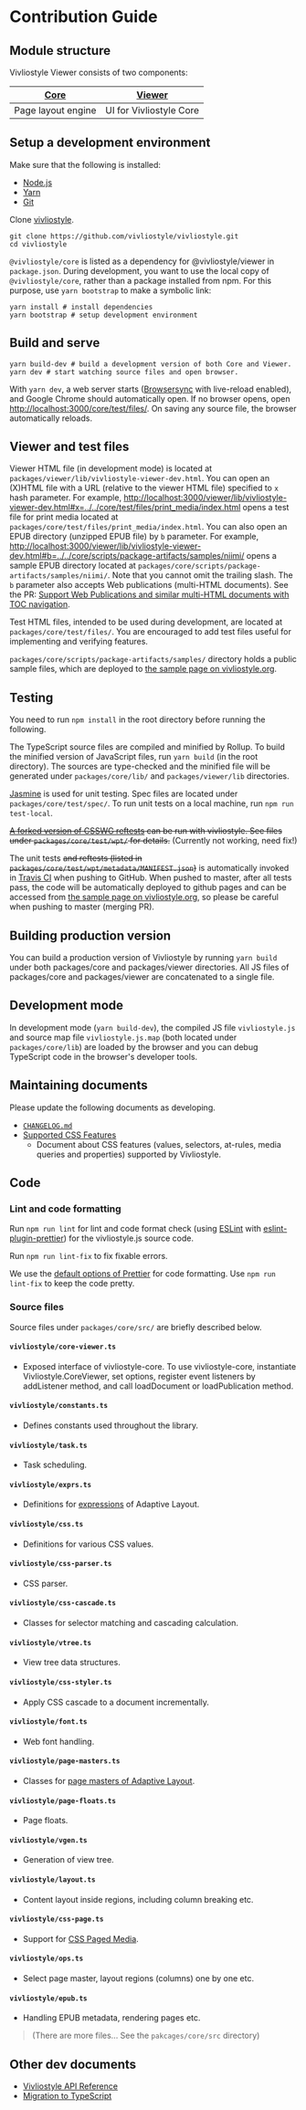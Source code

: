 # Contribution Guide

## Module structure

Vivliostyle Viewer consists of two components:

| [Core](https://github.com/vivliostyle/vivliostyle/tree/master/packages/core) | [Viewer](https://github.com/vivliostyle/vivliostyle/tree/master/packages/viewer) |
| ---------------------------------------------------------------------------- | -------------------------------------------------------------------------------- |
| Page layout engine                                                           | UI for Vivliostyle Core                                                          |

## Setup a development environment

Make sure that the following is installed:

- [Node.js](https://nodejs.org)
- [Yarn](https://yarnpkg.com)
- [Git](https://git-scm.com)

Clone [vivliostyle](https://github.com/vivliostyle/vivliostyle).

```shell
git clone https://github.com/vivliostyle/vivliostyle.git
cd vivliostyle
```

`@vivliostyle/core` is listed as a dependency for @vivliostyle/viewer in `package.json`. During development, you want to use the local copy of `@vivliostyle/core`, rather than a package installed from npm. For this purpose, use `yarn bootstrap` to make a symbolic link:

```shell
yarn install # install dependencies
yarn bootstrap # setup development environment
```

## Build and serve

```shell
yarn build-dev # build a development version of both Core and Viewer.
yarn dev # start watching source files and open browser.
```

With `yarn dev`, a web server starts ([Browsersync](https://browsersync.io/) with live-reload enabled), and Google Chrome should automatically open. If no browser opens, open <http://localhost:3000/core/test/files/>. On saving any source file, the browser automatically reloads.

## Viewer and test files

Viewer HTML file (in development mode) is located at `packages/viewer/lib/vivliostyle-viewer-dev.html`. You can open an (X)HTML file with a URL (relative to the viewer HTML file) specified to `x` hash parameter. For example, <http://localhost:3000/viewer/lib/vivliostyle-viewer-dev.html#x=../../core/test/files/print_media/index.html> opens a test file for print media located at `packages/core/test/files/print_media/index.html`. You can also open an EPUB directory (unzipped EPUB file) by `b` parameter. For example, <http://localhost:3000/viewer/lib/vivliostyle-viewer-dev.html#b=../../core/scripts/package-artifacts/samples/niimi/> opens a sample EPUB directory located at `packages/core/scripts/package-artifacts/samples/niimi/`. Note that you cannot omit the trailing slash.
The `b` parameter also accepts Web publications (multi-HTML documents). See the PR: [Support Web Publications and similar multi-HTML documents with TOC navigation](https://github.com/vivliostyle/vivliostyle/pull/511).

Test HTML files, intended to be used during development, are located at `packages/core/test/files/`. You are encouraged to add test files useful for implementing and verifying features.

`packages/core/scripts/package-artifacts/samples/` directory holds a public sample files, which are deployed to [the sample page on vivliostyle.org](https://vivliostyle.org/samples).

## Testing

You need to run `npm install` in the root directory before running the following.

The TypeScript source files are compiled and minified by Rollup. To build the minified version of JavaScript files, run `yarn build` (in the root directory). The sources are type-checked and the minified file will be generated under `packages/core/lib/` and `packages/viewer/lib` directories.

[Jasmine](http://jasmine.github.io/) is used for unit testing. Spec files are located under `packages/core/test/spec/`. To run unit tests on a local machine, run `npm run test-local`.

~~[A forked version of CSSWG reftests](https://github.com/vivliostyle/csswg-test) can be run with vivliostyle. See files under `packages/core/test/wpt/` for details.~~ (Currently not working, need fix!)

The unit tests ~~and reftests (listed in `packages/core/test/wpt/metadata/MANIFEST.json`)~~ is automatically invoked in [Travis CI](https://travis-ci.org/vivliostyle/vivliostyle) when pushing to GitHub. When pushed to master, after all tests pass, the code will be automatically deployed to github pages and can be accessed from [the sample page on vivliostyle.org](https://vivliostyle.org/samples), so please be careful when pushing to master (merging PR).

## Building production version

You can build a production version of Vivliostyle by running `yarn build` under both packages/core and packages/viewer directories. All JS files of packages/core and packages/viewer are concatenated to a single file.

## Development mode

In development mode (`yarn build-dev`), the compiled JS file `vivliostyle.js` and source map file `vivliostyle.js.map` (both located under `packages/core/lib`) are loaded by the browser and you can debug TypeScript code in the browser's developer tools.

## Maintaining documents

Please update the following documents as developing.

- [`CHANGELOG.md`](https://github.com/vivliostyle/vivliostyle/blob/master/CHANGELOG.md)
- [Supported CSS Features](./supported-css-features.md)
  - Document about CSS features (values, selectors, at-rules, media queries and properties) supported by Vivliostyle.

## Code

### Lint and code formatting

Run `npm run lint` for lint and code format check (using [ESLint](https://eslint.org/) with [eslint-plugin-prettier](https://github.com/prettier/eslint-plugin-prettier)) for the vivliostyle.js source code.

Run `npm run lint-fix` to fix fixable errors.

We use the [default options of Prettier](https://prettier.io/docs/en/options.html) for code formatting. Use `npm run lint-fix` to keep the code pretty.

### Source files

Source files under `packages/core/src/` are briefly described below.

#### `vivliostyle/core-viewer.ts`

- Exposed interface of vivliostyle-core. To use vivliostyle-core, instantiate
  Vivliostyle.CoreViewer, set options, register event listeners by addListener
  method, and call loadDocument or loadPublication method.

#### `vivliostyle/constants.ts`

- Defines constants used throughout the library.

#### `vivliostyle/task.ts`

- Task scheduling.

#### `vivliostyle/exprs.ts`

- Definitions for [expressions](http://web.archive.org/web/20190506055550im_/http://www.idpf.org/epub/pgt/#s2) of Adaptive Layout.

#### `vivliostyle/css.ts`

- Definitions for various CSS values.

#### `vivliostyle/css-parser.ts`

- CSS parser.

#### `vivliostyle/css-cascade.ts`

- Classes for selector matching and cascading calculation.

#### `vivliostyle/vtree.ts`

- View tree data structures.

#### `vivliostyle/css-styler.ts`

- Apply CSS cascade to a document incrementally.

#### `vivliostyle/font.ts`

- Web font handling.

#### `vivliostyle/page-masters.ts`

- Classes for [page masters of Adaptive Layout](http://web.archive.org/web/20190506055550im_/http://www.idpf.org/epub/pgt/#s3.4).

#### `vivliostyle/page-floats.ts`

- Page floats.

#### `vivliostyle/vgen.ts`

- Generation of view tree.

#### `vivliostyle/layout.ts`

- Content layout inside regions, including column breaking etc.

#### `vivliostyle/css-page.ts`

- Support for [CSS Paged Media](https://drafts.csswg.org/css-page/).

#### `vivliostyle/ops.ts`

- Select page master, layout regions (columns) one by one etc.

#### `vivliostyle/epub.ts`

- Handling EPUB metadata, rendering pages etc.

> (There are more files... See the `pakcages/core/src` directory)

## Other dev documents

- [Vivliostyle API Reference](./api.md)
- [Migration to TypeScript](./typescript-migration.md)
